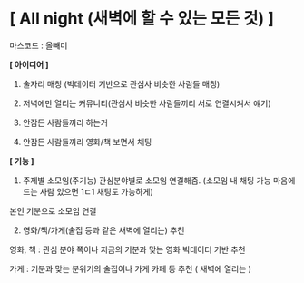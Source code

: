 <!-- 여기서 -->
<h1>[ All night (새벽에 할 수 있는 모든 것) ]</h1>
마스코드 : 올빼미


<b>[ 아이디어 ]</b>


1. 술자리 매칭 (빅데이터 기반으로 관심사 비슷한 사람들 매칭)


2. 저녁에만 열리는 커뮤니티(관심사 비슷한 사람들끼리 서로 연결시켜서 얘기)


3. 안잠든 사람들끼리 하는거


4. 안잠든 사람들끼리 영화/책 보면서 채팅<br>




<b>[ 기능 ]</b>
1. 주제별 소모임(주기능)
관심분야별로 소모임 연결해줌. (소모임 내 채팅 가능 마음에 드는 사람 있으면 1ㄷ1 채팅도 가능하게)


본인 기분으로 소모임 연결



2. 영화/책/가게(술집 등과 같은 새벽에 열리는) 추천


영화, 책 : 관심 분야 쪽이나 지금의 기분과 맞는 영화 빅데이터 기반 추천


가게 : 기분과 맞는 분위기의 술집이나 가게 카페 등 추천 ( 새벽에 열리는 )
